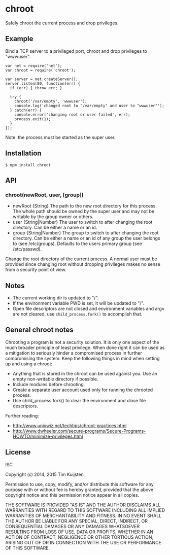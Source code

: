 # chroot

Safely chroot the current process and drop privileges.

## Example

Bind a TCP server to a privileged port, chroot and drop privileges to "wwwuser".

    var net = require('net');
    var chroot = require('chroot');

    var server = net.createServer();
    server.listen(80, function(err) {
      if (err) { throw err; }

      try {
        chroot('/var/empty', 'wwwuser');
        console.log('changed root to "/var/empty" and user to "wwwuser"');
      } catch(err) {
        console.error('changing root or user failed', err);
        process.exit(1);
      }
    });

Note: the process must be started as the super user.

## Installation

    $ npm install chroot

## API

### chroot(newRoot, user, [group])
* newRoot {String} The path to the new root directory for this process. The
       whole path should be owned by the super user and may not be writable by
       the group owner or others.
* user {String|Number} The user to switch to after changing the root directory.
       Can be either a name or an id.
* group {String|Number} The group to switch to after changing the root
       directory. Can be either a name or an id of any group the user belongs to
       (see /etc/groups). Defaults to the users primary group (see /etc/passwd).

Change the root directory of the current process. A normal user must be provided
since changing root without dropping privileges makes no sense from a security
point of view.

## Notes
* The current working dir is updated to "/".
* If the environment variable PWD is set, it will be updated to "/".
* Open file descriptors are not closed and environment variables and argv are
  not cleared, use `child_process.fork()` to accomplish that.

## General chroot notes
Chrooting a program is not a security solution. It is only one aspect of the
much broader principle of least privilege. When done right it can be used as a
mitigation to seriously hinder a compromised process in further compromising the
system. Keep the following things in mind when setting up and using a chroot:

* Anything that is stored in the chroot can be used against you. Use an empty
  non-writable directory if possible.
* Include modules before chrooting.
* Create a separate user account used only for running the chrooted process.
* Use child_process.fork() to clear the environment and close file descriptors.

Further reading:
* http://www.unixwiz.net/techtips/chroot-practices.html
* http://www.dwheeler.com/secure-programs/Secure-Programs-HOWTO/minimize-privileges.html

## License

ISC

Copyright (c) 2014, 2015 Tim Kuijsten

Permission to use, copy, modify, and/or distribute this software for any
purpose with or without fee is hereby granted, provided that the above
copyright notice and this permission notice appear in all copies.

THE SOFTWARE IS PROVIDED "AS IS" AND THE AUTHOR DISCLAIMS ALL WARRANTIES
WITH REGARD TO THIS SOFTWARE INCLUDING ALL IMPLIED WARRANTIES OF
MERCHANTABILITY AND FITNESS. IN NO EVENT SHALL THE AUTHOR BE LIABLE FOR
ANY SPECIAL, DIRECT, INDIRECT, OR CONSEQUENTIAL DAMAGES OR ANY DAMAGES
WHATSOEVER RESULTING FROM LOSS OF USE, DATA OR PROFITS, WHETHER IN AN
ACTION OF CONTRACT, NEGLIGENCE OR OTHER TORTIOUS ACTION, ARISING OUT OF
OR IN CONNECTION WITH THE USE OR PERFORMANCE OF THIS SOFTWARE.
